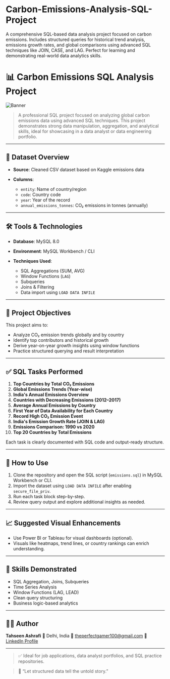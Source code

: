 # Carbon-Emissions-Analysis-SQL-Project
A comprehensive SQL-based data analysis project focused on carbon emissions. Includes structured queries for historical trend analysis, emissions growth rates, and global comparisons using advanced SQL techniques like JOIN, CASE, and LAG. Perfect for learning and demonstrating real-world data analytics skills.


# 📊 Carbon Emissions SQL Analysis Project

![Banner](https://upload.wikimedia.org/wikipedia/commons/1/1e/Carbon_Emissions.jpg)

> A professional SQL project focused on analyzing global carbon emissions data using advanced SQL techniques. This project demonstrates strong data manipulation, aggregation, and analytical skills, ideal for showcasing in a data analyst or data engineering portfolio.

---

## 📁 Dataset Overview

* **Source**: Cleaned CSV dataset based on Kaggle emissions data
* **Columns**:

  * `entity`: Name of country/region
  * `code`: Country code
  * `year`: Year of the record
  * `annual_emissions_tonnes`: CO₂ emissions in tonnes (annually)

---

## 🛠️ Tools & Technologies

* **Database**: MySQL 8.0
* **Environment**: MySQL Workbench / CLI
* **Techniques Used**:

  * SQL Aggregations (SUM, AVG)
  * Window Functions (`LAG`)
  * Subqueries
  * Joins & Filtering
  * Data import using `LOAD DATA INFILE`

---

## 🎯 Project Objectives

This project aims to:

* Analyze CO₂ emission trends globally and by country
* Identify top contributors and historical growth
* Derive year-on-year growth insights using window functions
* Practice structured querying and result interpretation

---

## ✅ SQL Tasks Performed

1. **Top Countries by Total CO₂ Emissions**
2. **Global Emissions Trends (Year-wise)**
3. **India's Annual Emissions Overview**
4. **Countries with Decreasing Emissions (2012–2017)**
5. **Average Annual Emissions by Country**
6. **First Year of Data Availability for Each Country**
7. **Record High CO₂ Emission Event**
8. **India's Emission Growth Rate (JOIN & LAG)**
9. **Emissions Comparison: 1990 vs 2020**
10. **Top 20 Countries by Total Emissions**

Each task is clearly documented with SQL code and output-ready structure.

---

## 🚀 How to Use

1. Clone the repository and open the SQL script (`emissions.sql`) in MySQL Workbench or CLI.
2. Import the dataset using `LOAD DATA INFILE` after enabling `secure_file_priv`.
3. Run each task block step-by-step.
4. Review query output and explore additional insights as needed.

---

## 📈 Suggested Visual Enhancements

* Use Power BI or Tableau for visual dashboards (optional).
* Visuals like heatmaps, trend lines, or country rankings can enrich understanding.

---

## 🧠 Skills Demonstrated

* SQL Aggregation, Joins, Subqueries
* Time Series Analysis
* Window Functions (LAG, LEAD)
* Clean query structuring
* Business logic-based analytics

---

## 👨‍💻 Author

**Tahseen Ashrafi**
📍 Delhi, India
📧 [theperfectgamer100@gmail.com](mailto:theperfectgamer100@gmail.com)
🔗 [LinkedIn Profile](https://www.linkedin.com/in/tahseen-ashrafi-489a4825a/)

---

> ✅ Ideal for job applications, data analyst portfolios, and SQL practice repositories.

> 🌱 “Let structured data tell the untold story.”
